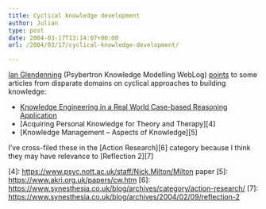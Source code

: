 ```yaml
---
title: Cyclical knowledge development
author: Julian
type: post
date: 2004-03-17T13:14:07+00:00
url: /2004/03/17/cyclical-knowledge-development/

---
```

[Ian Glendenning][1] (Psybertron Knowledge Modelling WebLog) [points][2] to some articles from disparate domains on cyclical approaches to building knowledge:

  * [Knowledge Engineering in a Real World Case-based Reasoning Application][3]
  * [Acquiring Personal Knowledge for Theory and Therapy][4]
  * [Knowledge Management &#8211; Aspects of Knowledge][5]

I&#8217;ve cross-filed these in the [Action Research][6] category because I think they may have relevance to [Reflection 2][7]

 [1]: https://www.psybertron.org/index.html
 [2]: https://www.psybertron.org/2004_03_01_archive.html#107884455898240791
 [3]: https://www.cs.tcd.ie/publications/tech-reports/reports.99/TCD-CS-1999-36.pdf
 [4]: https://www.psyc.nott.ac.uk/staff/Nick.Milton/Milton paper
 [5]: https://www.akri.org.uk/papers/cw.htm
 [6]: https://www.synesthesia.co.uk/blog/archives/category/action-research/
 [7]: https://www.synesthesia.co.uk/blog/archives/2004/02/09/reflection-2